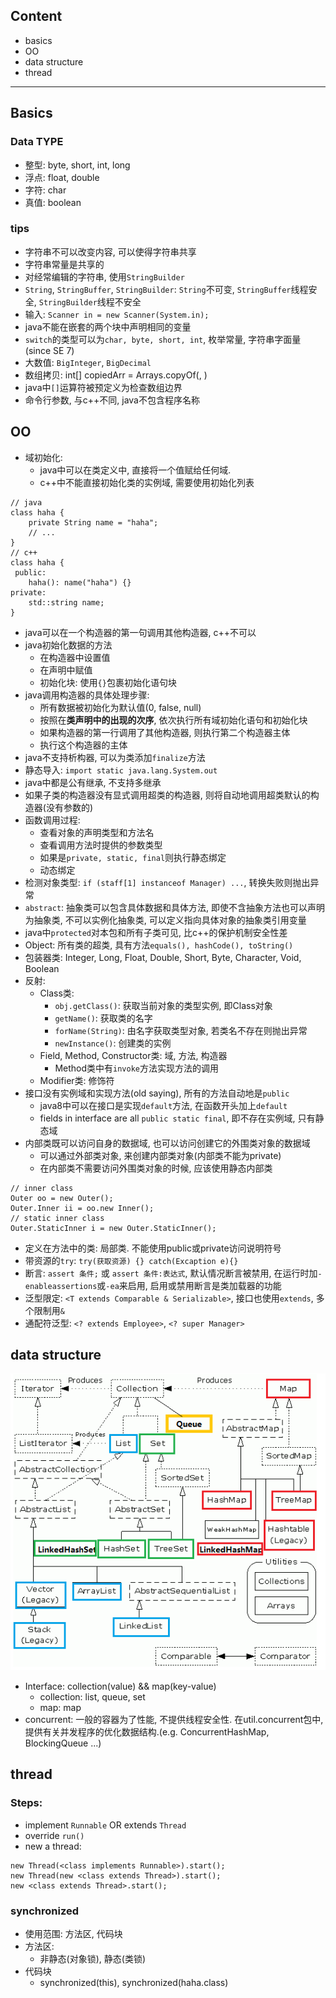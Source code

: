 ## Content
- basics
- OO
- data structure
- thread

---
## Basics
### Data TYPE
- 整型: byte, short, int, long
- 浮点: float, double
- 字符: char
- 真值: boolean

### tips
- 字符串不可以改变内容, 可以使得字符串共享
- 字符串常量是共享的
- 对经常编辑的字符串, 使用`StringBuilder`
- `String`, `StringBuffer`, `StringBuilder`: `String`不可变, `StringBuffer`线程安全, `StringBuilder`线程不安全
- 输入: `Scanner in = new Scanner(System.in);`
- java不能在嵌套的两个块中声明相同的变量
- `switch`的类型可以为`char, byte, short, int`, 枚举常量, 字符串字面量(since SE 7)
- 大数值: `BigInteger`, `BigDecimal`
- 数组拷贝: int[] copiedArr = Arrays.copyOf(<arr>, <len>)
- java中`[]`运算符被预定义为检查数组边界
- 命令行参数, 与c++不同, java不包含程序名称

## OO
- 域初始化:
    - java中可以在类定义中, 直接将一个值赋给任何域.
    - c++中不能直接初始化类的实例域, 需要使用初始化列表
    
```
// java
class haha {
    private String name = "haha";
    // ...   
}
// c++
class haha {
 public:
    haha(): name("haha") {}
private:
    std::string name;
}
```
      
- java可以在一个构造器的第一句调用其他构造器, c++不可以
- java初始化数据的方法
  - 在构造器中设置值
  - 在声明中赋值
  - 初始化块: 使用`{}`包裹初始化语句块
- java调用构造器的具体处理步骤:
  - 所有数据被初始化为默认值(0, false, null)
  - 按照在**类声明中的出现的次序**, 依次执行所有域初始化语句和初始化块
  - 如果构造器的第一行调用了其他构造器, 则执行第二个构造器主体
  - 执行这个构造器的主体
- java不支持析构器, 可以为类添加`finalize`方法
- 静态导入: `import static java.lang.System.out`
- java中都是公有继承, 不支持多继承
- 如果子类的构造器没有显式调用超类的构造器, 则将自动地调用超类默认的构造器(没有参数的)
- 函数调用过程:
    - 查看对象的声明类型和方法名
    - 查看调用方法时提供的参数类型
    - 如果是`private, static, final`则执行静态绑定
    - 动态绑定
- 检测对象类型: `if (staff[1] instanceof Manager) ...`, 转换失败则抛出异常
- `abstract`: 抽象类可以包含具体数据和具体方法, 即使不含抽象方法也可以声明为抽象类, 不可以实例化抽象类, 可以定义指向具体对象的抽象类引用变量
- java中`protected`对本包和所有子类可见, 比c++的保护机制安全性差
- Object: 所有类的超类, 具有方法`equals(), hashCode(), toString()`
- 包装器类: Integer, Long, Float, Double, Short, Byte, Character, Void, Boolean
- 反射:
    - Class类:
        - `obj.getClass()`: 获取当前对象的类型实例, 即Class对象
        - `getName()`: 获取类的名字
        - `forName(String)`: 由名字获取类型对象, 若类名不存在则抛出异常
        - `newInstance()`: 创建类的实例
    - Field, Method, Constructor类: 域, 方法, 构造器
        - Method类中有`invoke`方法实现方法的调用
    - Modifier类: 修饰符
- 接口没有实例域和实现方法(old saying), 所有的方法自动地是`public`
    - java8中可以在接口是实现`default`方法, 在函数开头加上`default`
    - fields in interface are all `public static final`, 即不存在实例域, 只有静态域
- 内部类既可以访问自身的数据域, 也可以访问创建它的外围类对象的数据域
  - 可以通过外部类对象, 来创建内部类对象(内部类不能为private)
  - 在内部类不需要访问外围类对象的时候, 应该使用静态内部类
```
// inner class
Outer oo = new Outer();
Outer.Inner ii = oo.new Inner();
// static inner class
Outer.StaticInner i = new Outer.StaticInner();
```
- 定义在方法中的类: 局部类. 不能使用public或private访问说明符号
- 带资源的`try`: `try(获取资源) {} catch(Excaption e){}`
- 断言: `assert 条件;` 或 `assert 条件:表达式`, 默认情况断言被禁用, 在运行时加`-enableassertions`或`-ea`来启用, 启用或禁用断言是类加载器的功能
- 泛型限定: `<T extends Comparable & Serializable>`, 接口也使用`extends`, 多个限制用`&`
- 通配符泛型: `<? extends Employee>`, `<? super Manager>`

## data structure
![java data structure](./pic/javads.png)

- Interface: collection(value) && map(key-value)
  - collection: list, queue, set
  - map: map
- concurrent: 一般的容器为了性能, 不提供线程安全性. 在util.concurrent包中, 提供有关并发程序的优化数据结构.(e.g. ConcurrentHashMap, BlockingQueue ...)

## thread
### Steps:
- implement `Runnable` OR extends `Thread`
- override `run()`
- new a thread:
```
new Thread(<class implements Runnable>).start();
new Thread(new <class extends Thread>).start();
new <class extends Thread>.start();
```

### synchronized
- 使用范围: 方法区, 代码块
- 方法区:
  - 非静态(对象锁), 静态(类锁)
- 代码块
  - synchronized(this), synchronized(haha.class)
  
